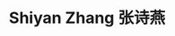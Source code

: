 ---
layout: page
title: Shiyan Zhang 张诗燕
description: Admin & Research Assistant<br />行政科研助理<br />&nbsp;
img: /assets/img/shiyan.jpg
email: zhangsy@mail.sustech.edu.cn
bio: >
    Shiyan comes from Yongzhou, Hunan Province. She graduated from Hunan Agricultural University with a bachelor's degree in bioinformatics, and joined COmics Lab as an admin & research assistant in the summer of 2022. She loves to read (although it has been a long time since she had time to quietly read a book), climb mountains. There are many things she wants to try, and she is trying to achieve them.
bio_cn: >
    诗燕来自湖南省永州市。她毕业于湖南农业大学，获得生物信息学学士学位，并于2022年夏天加入Comics Lab担任行政科研助理。她喜欢阅读（虽然已经很久没有时间安静地读一本书了），爬山，想尝试的事情很多，正在努力实现。
importance: 2
category: staff
---